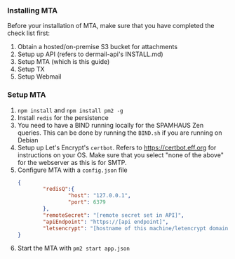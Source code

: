 ### Installing MTA

Before your installation of MTA, make sure that you have completed the check list first:

1. Obtain a hosted/on-premise S3 bucket for attachments
2. Setup up API (refers to dermail-api's INSTALL.md)
3. Setup MTA (which is this guide)
4. Setup TX
5. Setup Webmail

### Setup MTA

1. `npm install` and `npm install pm2 -g`
2. Install `redis` for the persistence
3. You need to have a BIND running locally for the SPAMHAUS Zen queries. This can be done by running the `BIND.sh` if you are running on Debian
4. Setup up Let's Encrypt's `certbot`. Refers to https://certbot.eff.org for instructions on your OS. Make sure that you select "none of the above" for the webserver as this is for SMTP.
5. Configure MTA with a `config.json` file
    ```json
    {
            "redisQ":{
                    "host": "127.0.0.1",
                    "port": 6379
            },
            "remoteSecret": "[remote secret set in API]",
            "apiEndpoint": "https://[api endpoint]",
            "letsencrypt": "[hostname of this machine/letencrypt domain]"
    }
    ```
6. Start the MTA with `pm2 start app.json`
